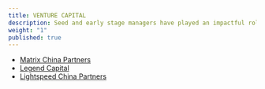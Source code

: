 ```yaml
---
title: VENTURE CAPITAL
description: Seed and early stage managers have played an impactful role in fueling dramatic innovation in China.
weight: "1"
published: true
---
```


- [Matrix China Partners](http://www.matrixpartners.com.cn)
- [Legend Capital](http://www.legendcapital.com.cn/en/)
- [Lightspeed China Partners](http://lsvp.com/china/)